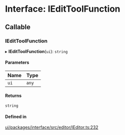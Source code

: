 # Interface: IEditToolFunction

## Callable

### IEditToolFunction

▸ **IEditToolFunction**(`ui`): `string`

#### Parameters

| Name | Type |
| :------ | :------ |
| `ui` | `any` |

#### Returns

`string`

#### Defined in

[ui/packages/interface/src/editor/IEditor.ts:232](https://github.com/leaferjs/leafer-ui/blob/6deed4d/packages/interface/src/editor/IEditor.ts#L232)
